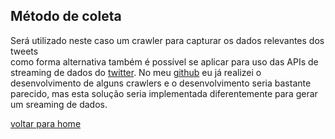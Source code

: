 ## Método de coleta

Será utilizado neste caso um crawler para capturar os dados relevantes dos tweets  
como forma alternativa também é possível se aplicar para uso das APIs de streaming de dados do [twitter](https://developer.twitter.com/en/docs/tutorials/stream-tweets-in-real-time). No meu [github](https://github.com/fabriciocgf/uber-crowler/blob/main/Uber\_init.py) eu já realizei o desenvolvimento de alguns crawlers e o desenvolvimento seria bastante parecido, mas esta solução seria implementada diferentemente para gerar um sreaming de dados.

[voltar para home](index.md)